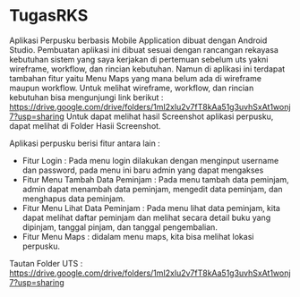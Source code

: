 # TugasRKS
Aplikasi Perpusku berbasis Mobile Application dibuat dengan Android Studio. Pembuatan aplikasi ini dibuat sesuai dengan rancangan rekayasa kebutuhan sistem yang saya kerjakan di pertemuan sebelum uts yakni wireframe, workflow, dan rincian kebutuhan.
Namun di aplikasi ini terdapat tambahan fitur yaitu Menu Maps yang mana belum ada di wireframe maupun workflow. 
Untuk melihat wireframe, workflow, dan rincian kebutuhan bisa mengunjungi link berikut : https://drive.google.com/drive/folders/1mI2xlu2v7fT8kAa51g3uvhSxAt1wonj7?usp=sharing
Untuk dapat melihat hasil Screenshot aplikasi perpusku, dapat melihat di Folder Hasii Screenshot.

Aplikasi perpusku berisi fitur antara lain :
- Fitur Login : Pada menu login dilakukan dengan menginput username dan password, pada menu ini baru admin yang dapat mengakses
- Fitur Menu Tambah Data Peminjam : Pada menu tambah data peminjam, admin dapat menambah data peminjam, mengedit data peminjam, dan menghapus data peminjam.
- Fitur Menu Lihat Data Peminjam : Pada menu lihat data peminjam, kita dapat melihat daftar peminjam dan melihat secara detail buku yang dipinjam, tanggal pinjam, dan tanggal pengembalian.
- Fitur Menu Maps : didalam menu maps, kita bisa melihat lokasi perpusku.


Tautan Folder UTS : https://drive.google.com/drive/folders/1mI2xlu2v7fT8kAa51g3uvhSxAt1wonj7?usp=sharing
